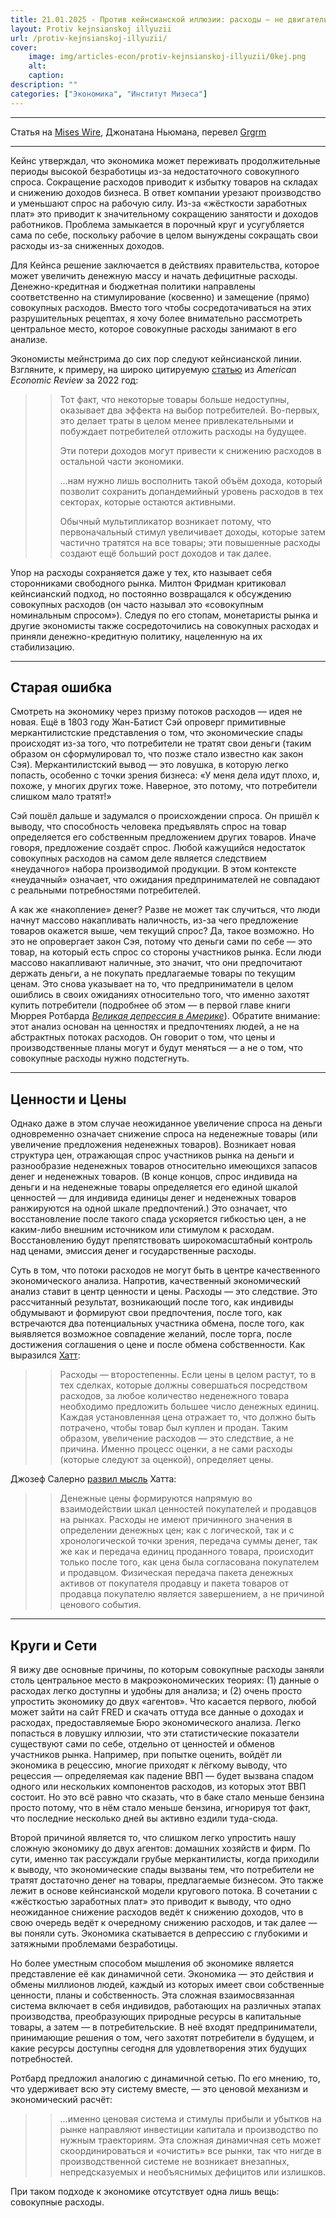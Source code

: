 ```yaml
---
title: 21.01.2025 - Против кейнсианской иллюзии: расходы — не двигатель экономики
layout: Protiv kejnsianskoj illyuzii
url: /protiv-kejnsianskoj-illyuzii/
cover:
    image: img/articles-econ/protiv-kejnsianskoj-illyuzii/0kej.png
    alt: 
    caption: 
description: ""
categories: ["Экономика", "Институт Мизеса"]
---
```


-----

Статья на [Mises Wire](https://mises.org/mises-wire/opposing-keynesian-illusion-spending-does-not-drive-economy), Джонатана Ньюмана, перевел [Grgrm](https://yakihonne.com/users/npub1qzr3j58q0gwfhqdj33pc8wtfaj9ffn7nrdt6p7p7tvn0qrf7e0wsggv43p "Nostr")

-----

Кейнс утверждал, что экономика может переживать продолжительные периоды высокой безработицы из-за недостаточного совокупного спроса. Сокращение расходов приводит к избытку товаров на складах и снижению доходов бизнеса. В ответ компании урезают производство и уменьшают спрос на рабочую силу. Из-за «жёсткости заработных плат» это приводит к значительному сокращению занятости и доходов работников. Проблема замыкается в порочный круг и усугубляется сама по себе, поскольку рабочие в целом вынуждены сокращать свои расходы из-за сниженных доходов.

Для Кейнса решение заключается в действиях правительства, которое может увеличить денежную массу и начать дефицитные расходы. Денежно-кредитная и бюджетная политики направлены соответственно на стимулирование (косвенно) и замещение (прямо) совокупных расходов. Вместо того чтобы сосредотачиваться на этих разрушительных рецептах, я хочу более внимательно рассмотреть центральное место, которое совокупные расходы занимают в его анализе.

Экономисты мейнстрима до сих пор следуют кейнсианской линии. Взгляните, к примеру, на широко цитируемую [статью](https://www.aeaweb.org/articles/pdf/doi/10.1257/aer.20201063) из *American Economic Review* за 2022 год:

>> Тот факт, что некоторые товары больше недоступны, оказывает два эффекта на выбор потребителей. Во-первых, это делает траты в целом менее привлекательными и побуждает потребителей отложить расходы на будущее.
>>
>>Эти потери доходов могут привести к снижению расходов в остальной части экономики.
>>>
>>…нам нужно лишь восполнить такой объём дохода, который позволит сохранить допандемийный уровень расходов в тех секторах, которые остаются активными.
>>
>>Обычный мультипликатор возникает потому, что первоначальный стимул увеличивает доходы, которые затем частично тратятся на все товары; эти повышенные расходы создают ещё больший рост доходов и так далее.

Упор на расходы сохраняется даже у тех, кто называет себя сторонниками свободного рынка. Милтон Фридман критиковал кейнсианский подход, но постоянно возвращался к обсуждению совокупных расходов (он часто называл это «совокупным номинальным спросом»). Следуя по его стопам, монетаристы рынка и другие экономисты также сосредоточились на совокупных расходах и приняли денежно-кредитную политику, нацеленную на их стабилизацию.

-----

<h2>Старая ошибка</h2>

Смотреть на экономику через призму потоков расходов — идея не новая. Ещё в 1803 году Жан-Батист Сэй опроверг примитивные меркантилистские представления о том, что экономические спады происходят из-за того, что потребители не тратят свои деньги (таким образом он сформулировал то, что позже стало известно как закон Сэя). Меркантилистский вывод — это ловушка, в которую легко попасть, особенно с точки зрения бизнеса: «У меня дела идут плохо, и, похоже, у многих других тоже. Наверное, это потому, что потребители слишком мало тратят!»

Сэй пошёл дальше и задумался о происхождении спроса. Он пришёл к выводу, что способность человека предъявлять спрос на товар определяется его собственным предложением других товаров. Иначе говоря, предложение создаёт спрос. Любой кажущийся недостаток совокупных расходов на самом деле является следствием «неудачного» набора производимой продукции. В этом контексте «неудачный» означает, что ожидания предпринимателей не совпадают с реальными потребностями потребителей.

А как же «накопление» денег? Разве не может так случиться, что люди начнут массово накапливать наличность, из-за чего предложение товаров окажется выше, чем текущий спрос? Да, такое возможно. Но это не опровергает закон Сэя, потому что деньги сами по себе — это товар, на который есть спрос со стороны участников рынка. Если люди массово накапливают наличные, это значит, что они предпочитают держать деньги, а не покупать предлагаемые товары по текущим ценам. Это снова указывает на то, что предприниматели в целом ошиблись в своих ожиданиях относительно того, что именно захотят купить потребители (подробнее об этом — в первой главе книги Мюррея Ротбарда *[Великая депрессия в Америке](https://mises.org/library/book/americas-great-depression)*). Обратите внимание: этот анализ основан на ценностях и предпочтениях людей, а не на абстрактных потоках расходов. Он говорит о том, что цены и производственные планы могут и будут меняться — а не о том, что совокупные расходы нужно подстегнуть.

-----

<h2>Ценности и Цены</h2>

Однако даже в этом случае неожиданное увеличение спроса на деньги одновременно означает снижение спроса на неденежные товары (или увеличение предложения неденежных товаров). Возникает новая структура цен, отражающая спрос участников рынка на деньги и разнообразие неденежных товаров относительно имеющихся запасов денег и неденежных товаров. (В конце концов, спрос индивида на деньги и на неденежные товары определяется его единой шкалой ценностей — для индивида единицы денег и неденежных товаров ранжируются на одной шкале предпочтений.) Это означает, что восстановление после такого спада ускоряется гибкостью цен, а не каким-либо внешним источником или стимулом к расходам. Восстановлению будут препятствовать широкомасштабный контроль над ценами, эмиссия денег и государственные расходы.

Суть в том, что потоки расходов не могут быть в центре качественного экономического анализа. Напротив, качественный экономический анализ ставит в центр ценности и цены. Расходы — это следствие. Это рассчитанный результат, возникающий после того, как индивиды обдумывают и формируют свои предпочтения, после того, как встречаются два потенциальных участника обмена, после того, как выявляется возможное совпадение желаний, после торга, после достижения соглашения о цене и после обмена собственности. Как выразился [Хатт](https://cdn.mises.org/Rehabilitation%20of%20Says%20Law%2C%20A_2.pdf#page=72):

>>Расходы — второстепенны. Если цены в целом растут, то в тех сделках, которые должны совершаться посредством расходов, за любое количество неденежного товара необходимо предложить большее число денежных единиц. Каждая установленная цена отражает то, что должно быть потрачено, чтобы товар был куплен и продан. Таким образом, увеличение расходов — это следствие, а не причина. Именно процесс оценки, а не сами расходы (которые следуют за оценкой), определяет цены.

Джозеф Салерно [развил мысль](https://mises.org/mises-wire/have-we-been-living-mmt-world-2008) Хатта:

>>Денежные цены формируются напрямую во взаимодействии шкал ценностей покупателей и продавцов на рынках. Расходы не имеют причинного значения в определении денежных цен; как с логической, так и с хронологической точки зрения, передача суммы денег, так же как и передача единиц проданного товара, происходит только после того, как цена была согласована покупателем и продавцом. Физическая передача пакета денежных активов от покупателя продавцу и пакета товаров от продавца покупателю является завершением, а не причиной ценового события.

-----

<h2>Круги и Сети</h2>

Я вижу две основные причины, по которым совокупные расходы заняли столь центральное место в макроэкономических теориях: (1) данные о расходах легко доступны и удобны для анализа; и (2) очень просто упростить экономику до двух «агентов». Что касается первого, любой может зайти на сайт FRED и скачать оттуда все данные о доходах и расходах, предоставляемые Бюро экономического анализа. Легко попасться в ловушку иллюзии, что эти статистические показатели существуют сами по себе, отдельно от ценностей и обменов участников рынка. Например, при попытке оценить, войдёт ли экономика в рецессию, многие приходят к лёгкому выводу, что рецессия — определяемая как падение ВВП — будет вызвана спадом одного или нескольких компонентов расходов, из которых этот ВВП состоит. Но это всё равно что сказать, что в баке стало меньше бензина просто потому, что в нём стало меньше бензина, игнорируя тот факт, что последние несколько дней вы активно ездили туда-сюда.

Второй причиной является то, что слишком легко упростить нашу сложную экономику до двух агентов: домашних хозяйств и фирм. По сути, именно так рассуждали грубые меркантилисты, когда приходили к выводу, что экономические спады вызваны тем, что потребители не тратят достаточно денег на товары, предлагаемые бизнесом. Это также лежит в основе кейнсианской модели кругового потока. В сочетании с «жёсткостью заработных плат» это приводит к выводу, что одно неожиданное снижение расходов ведёт к снижению доходов, что в свою очередь ведёт к очередному снижению расходов, и так далее — вы поняли суть. Экономика скатывается в депрессию с глубокими и затяжными проблемами безработицы.

Но более уместным способом мышления об экономике является представление её как динамичной сети. Экономика — это действия и обмены миллионов людей, каждый из которых имеет свои собственные ценности, планы и собственность. Эта сложная взаимосвязанная система включает в себя индивидов, работающих на различных этапах производства, преобразующих природные ресурсы в капитальные товары, а затем — в потребительские. В неё входят предприниматели, принимающие решения о том, чего захотят потребители в будущем, и какие ресурсы доступны сегодня для удовлетворения этих будущих потребностей.

Ротбард предложил аналогию с динамичной сетью. По его мнению, то, что удерживает всю эту систему вместе, — это ценовой механизм и экономический расчёт:

>>…именно ценовая система и стимулы прибыли и убытков на рынке направляют инвестиции капитала и производство по нужным траекториям. Эта сложная динамичная сеть может скоординироваться и «очистить» все рынки, так что нигде в производственной системе не возникает внезапных, непредсказуемых и необъяснимых дефицитов или излишков.

При таком подходе к экономике отсутствует одна лишь вещь: совокупные расходы.